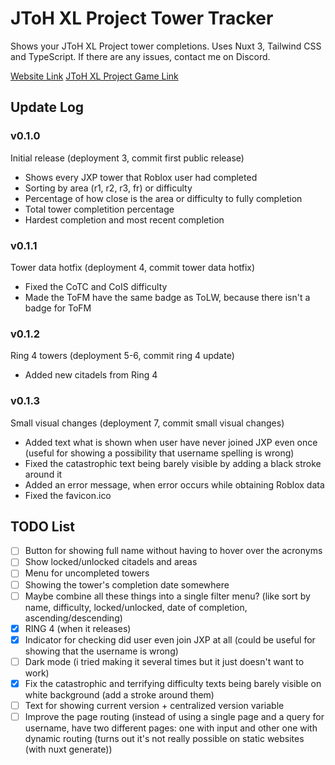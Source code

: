 # JToH XL Project Tower Tracker

Shows your JToH XL Project tower completions.
Uses Nuxt 3, Tailwind CSS and TypeScript.
If there are any issues, contact me on Discord.

[Website Link](https://qaptivator.github.io/jtoh-xl-tower-tracker/)
[JToH XL Project Game Link](https://www.roblox.com/games/13218032675/)

## Update Log

### v0.1.0

Initial release (deployment 3, commit first public release)

- Shows every JXP tower that Roblox user had completed
- Sorting by area (r1, r2, r3, fr) or difficulty
- Percentage of how close is the area or difficulty to fully completion
- Total tower completition percentage
- Hardest completion and most recent completion

### v0.1.1

Tower data hotfix (deployment 4, commit tower data hotfix)

- Fixed the CoTC and CoIS difficulty
- Made the ToFM have the same badge as ToLW, because there isn't a badge for ToFM

### v0.1.2

Ring 4 towers (deployment 5-6, commit ring 4 update)

- Added new citadels from Ring 4

### v0.1.3

Small visual changes (deployment 7, commit small visual changes)

- Added text what is shown when user have never joined JXP even once (useful for showing a possibility that username spelling is wrong)
- Fixed the catastrophic text being barely visible by adding a black stroke around it
- Added an error message, when error occurs while obtaining Roblox data
- Fixed the favicon.ico

## TODO List

- [ ] Button for showing full name without having to hover over the acronyms
- [ ] Show locked/unlocked citadels and areas
- [ ] Menu for uncompleted towers
- [ ] Showing the tower's completion date somewhere
- [ ] Maybe combine all these things into a single filter menu? (like sort by name, difficulty, locked/unlocked, date of completion, ascending/descending)
- [x] RING 4 (when it releases)
- [x] Indicator for checking did user even join JXP at all (could be useful for showing that the username is wrong)
- [ ] Dark mode (i tried making it several times but it just doesn't want to work)
- [x] Fix the catastrophic and terrifying difficulty texts being barely visible on white background (add a stroke around them)
- [ ] Text for showing current version + centralized version variable
- [ ] Improve the page routing (instead of using a single page and a query for username, have two different pages: one with input and other one with dynamic routing (turns out it's not really possible on static websites (with nuxt generate))
